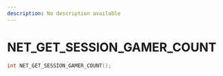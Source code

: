 ```yaml
---
description: No description available 
---
```


# NET_GET_SESSION_GAMER_COUNT

```cpp
int NET_GET_SESSION_GAMER_COUNT();
```
